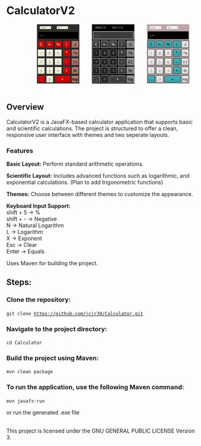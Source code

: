 <h1>CalculatorV2</h1>

<div style="text-align:center">
  <img width="10%">
<img src="img/defaultModeCalc.png" alt="Default Calc Image" width="22%"> </img>
  <img width="5%">
<img src="img/darkModeCalc.png" alt="Dark Calc Image" width="22%"> </img>
  <img width="5%">
<img src="img/lightModeCalc.png" alt="Light Calc Image" width="22%"> </img>
  <img width="10%">
</div>

<h2>Overview</h2>

CalculatorV2 is a JavaFX-based calculator application that supports basic and scientific calculations. The project is structured to offer a clean, responsive user interface with themes and two seperate layouts.

<h3>Features</h3>

<b>Basic Layout:</b> Perform standard arithmetic operations.

<b>Scientific Layout:</b> Includes advanced functions such as logarithmic, and exponential calculations. (Plan to add trigonometric functions)

<b>Themes:</b> Choose between different themes to customize the appearance.

<b>Keyboard Input Support:</b> <br>
shift + 5 -> % <br>
shift + - -> Negative <br>
N -> Natural Logarithm <br>
L -> Logarithm <br>
X -> Exponent <br>
Esc -> Clear <br>
Enter -> Equals

Uses Maven for building the project.

<h2>Steps:</h2>

<h3>Clone the repository:</h3>

<code>git clone https://github.com/jcjr30/Calculator.git</code>

<h3>Navigate to the project directory:</h3> 

<code>cd Calculator</code>

<h3>Build the project using Maven:</h3> 

<code>mvn clean package</code>

<h3>To run the application, use the following Maven command:</h3>

<code>mvn javafx:run </code>

or run the generated .exe file

<br>
This project is licensed under the GNU GENERAL PUBLIC LICENSE Version 3.

